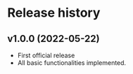 Release history
========================


v1.0.0 (2022-05-22)
------------------------

* First official release
* All basic functionalities implemented.
